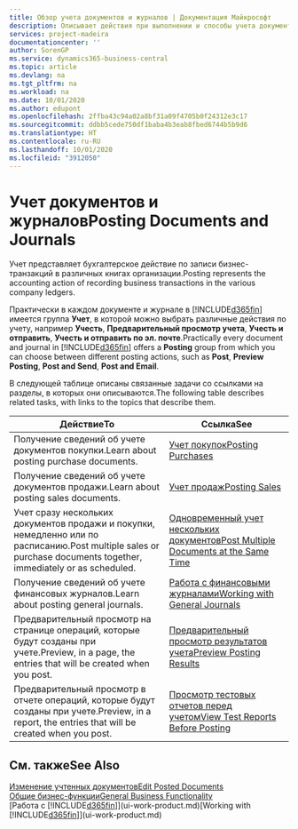 ```yaml
---
title: Обзор учета документов и журналов | Документация Майкрософт
description: Описывает действия при выполнении и способы учета документов и журналов.
services: project-madeira
documentationcenter: ''
author: SorenGP
ms.service: dynamics365-business-central
ms.topic: article
ms.devlang: na
ms.tgt_pltfrm: na
ms.workload: na
ms.date: 10/01/2020
ms.author: edupont
ms.openlocfilehash: 2ffba43c94a02a8bf31a09f4705b0f24312e3c17
ms.sourcegitcommit: ddbb5cede750df1baba4b3eab8fbed6744b5b9d6
ms.translationtype: HT
ms.contentlocale: ru-RU
ms.lasthandoff: 10/01/2020
ms.locfileid: "3912050"
---
```

# <a name="posting-documents-and-journals"></a><span data-ttu-id="f20cf-103">Учет документов и журналов</span><span class="sxs-lookup"><span data-stu-id="f20cf-103">Posting Documents and Journals</span></span>
<span data-ttu-id="f20cf-104">Учет представляет бухгалтерское действие по записи бизнес-транзакций в различных книгах организации.</span><span class="sxs-lookup"><span data-stu-id="f20cf-104">Posting represents the accounting action of recording business transactions in the various company ledgers.</span></span>

<span data-ttu-id="f20cf-105">Практически в каждом документе и журнале в [!INCLUDE[d365fin](includes/d365fin_md.md)] имеется группа **Учет**, в которой можно выбрать различные действия по учету, например **Учесть**, **Предварительный просмотр учета**, **Учесть и отправить**, **Учесть и отправить по эл. почте**.</span><span class="sxs-lookup"><span data-stu-id="f20cf-105">Practically every document and journal in [!INCLUDE[d365fin](includes/d365fin_md.md)] offers a **Posting** group from which you can choose between different posting actions, such as **Post**, **Preview Posting**, **Post and Send**, **Post and Email**.</span></span>

<span data-ttu-id="f20cf-106">В следующей таблице описаны связанные задачи со ссылками на разделы, в которых они описываются.</span><span class="sxs-lookup"><span data-stu-id="f20cf-106">The following table describes related tasks, with links to the topics that describe them.</span></span>

| <span data-ttu-id="f20cf-107">Действие</span><span class="sxs-lookup"><span data-stu-id="f20cf-107">To</span></span> | <span data-ttu-id="f20cf-108">Ссылка</span><span class="sxs-lookup"><span data-stu-id="f20cf-108">See</span></span> |
| --- | --- |
| <span data-ttu-id="f20cf-109">Получение сведений об учете документов покупки.</span><span class="sxs-lookup"><span data-stu-id="f20cf-109">Learn about posting purchase documents.</span></span> |[<span data-ttu-id="f20cf-110">Учет покупок</span><span class="sxs-lookup"><span data-stu-id="f20cf-110">Posting Purchases</span></span>](ui-post-purchases.md) |
| <span data-ttu-id="f20cf-111">Получение сведений об учете документов продажи.</span><span class="sxs-lookup"><span data-stu-id="f20cf-111">Learn about posting sales documents.</span></span> |[<span data-ttu-id="f20cf-112">Учет продаж</span><span class="sxs-lookup"><span data-stu-id="f20cf-112">Posting Sales</span></span>](ui-post-sales.md) |
| <span data-ttu-id="f20cf-113">Учет сразу нескольких документов продажи и покупки, немедленно или по расписанию.</span><span class="sxs-lookup"><span data-stu-id="f20cf-113">Post multiple sales or purchase documents together, immediately or as scheduled.</span></span>|[<span data-ttu-id="f20cf-114">Одновременный учет нескольких документов</span><span class="sxs-lookup"><span data-stu-id="f20cf-114">Post Multiple Documents at the Same Time</span></span>](ui-batch-posting.md)|
| <span data-ttu-id="f20cf-115">Получение сведений об учете финансовых журналов.</span><span class="sxs-lookup"><span data-stu-id="f20cf-115">Learn about posting general journals.</span></span> |[<span data-ttu-id="f20cf-116">Работа с финансовыми журналами</span><span class="sxs-lookup"><span data-stu-id="f20cf-116">Working with General Journals</span></span>](ui-work-general-journals.md) |
| <span data-ttu-id="f20cf-117">Предварительный просмотр на странице операций, которые будут созданы при учете.</span><span class="sxs-lookup"><span data-stu-id="f20cf-117">Preview, in a page, the entries that will be created when you post.</span></span> |[<span data-ttu-id="f20cf-118">Предварительный просмотр результатов учета</span><span class="sxs-lookup"><span data-stu-id="f20cf-118">Preview Posting Results</span></span>](ui-how-preview-post-results.md) |
| <span data-ttu-id="f20cf-119">Предварительный просмотр в отчете операций, которые будут созданы при учете.</span><span class="sxs-lookup"><span data-stu-id="f20cf-119">Preview, in a report, the entries that will be created when you post.</span></span> |[<span data-ttu-id="f20cf-120">Просмотр тестовых отчетов перед учетом</span><span class="sxs-lookup"><span data-stu-id="f20cf-120">View Test Reports Before Posting</span></span>](ui-how-view-test-reports-posting.md) |

## <a name="see-also"></a><span data-ttu-id="f20cf-121">См. также</span><span class="sxs-lookup"><span data-stu-id="f20cf-121">See Also</span></span>
[<span data-ttu-id="f20cf-122">Изменение учтенных документов</span><span class="sxs-lookup"><span data-stu-id="f20cf-122">Edit Posted Documents</span></span>](across-edit-posted-document.md)  
[<span data-ttu-id="f20cf-123">Общие бизнес-функции</span><span class="sxs-lookup"><span data-stu-id="f20cf-123">General Business Functionality</span></span>](ui-across-business-areas.md)  
<span data-ttu-id="f20cf-124">[Работа с [!INCLUDE[d365fin](includes/d365fin_md.md)]](ui-work-product.md)</span><span class="sxs-lookup"><span data-stu-id="f20cf-124">[Working with [!INCLUDE[d365fin](includes/d365fin_md.md)]](ui-work-product.md)</span></span>

